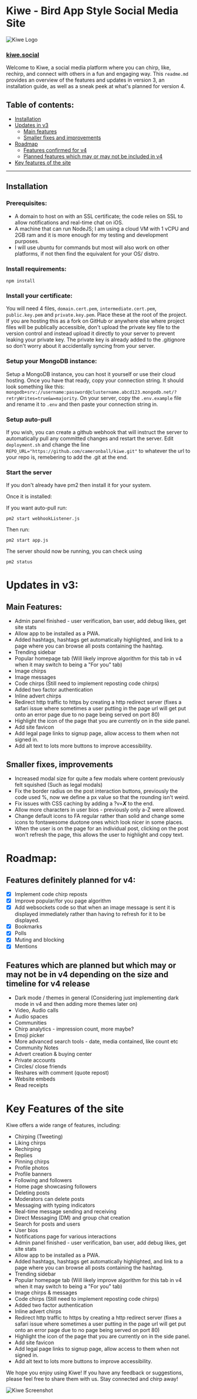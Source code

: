 # Kiwe - Bird App Style Social Media Site

![Kiwe Logo](link_to_logo_image.png)

### <a href="https://kiwe.social">kiwe.social</a>

Welcome to Kiwe, a social media platform where you can chirp, like, rechirp, and connect with others in a fun and engaging way. This `readme.md` provides an overview of the features and updates in version 3, an installation guide, as well as a sneak peek at what's planned for version 4.

## Table of contents:
- <a href="https://github.com/cameronball/kiwe#installation">Installation</a>
- <a href="https://github.com/cameronball/kiwe#updates-in-v3">Updates in v3</a>
  - <a href="https://github.com/cameronball/kiwe#main-features">Main features</a>
  - <a href="https://github.com/cameronball/kiwe#smaller-fixes-improvements">Smaller fixes and improvements</a>
- <a href="https://github.com/cameronball/kiwe#roadmap">Roadmap</a>
  - <a href="https://github.com/cameronball/kiwe?tab=readme-ov-file#features-definitely-planned-for-v4">Features confirmed for v4</a>
  - <a href="https://github.com/cameronball/kiwe?tab=readme-ov-file#features-which-are-planned-but-which-may-or-may-not-be-in-v4-depending-on-the-size-and-timeline-for-v4-release">Planned features which may or may not be included in v4</a>
- <a href="https://github.com/cameronball/kiwe?tab=readme-ov-file#key-features">Key features of the site</a>

<hr>

## Installation
### Prerequisites:
- A domain to host on with an SSL certificate; the code relies on SSL to allow notifications and real-time chat on iOS.
- A machine that can run NodeJS; I am using a cloud VM with 1 vCPU and 2GB ram and it is more enough for my testing and development purposes.
- I will use ubuntu for commands but most will also work on other platforms, if not then find the equivalent for your OS/ distro.

### Install requirements:
```npm install```

### Install your certificate:
You will need 4 files, ```domain.cert.pem```, ```intermediate.cert.pem```, ```public.key.pem``` and ```private.key.pem```. Place these at the root of the project. If you are hosting this as a fork on GitHub or anywhere else where project files will be publically accessible, don't upload the private key file to the version control and instead upload it directly to your server to prevent leaking your private key. The private key is already added to the .gitignore so don't worry about it accidentally syncing from your server.

### Setup your MongoDB instance:
Setup a MongoDB instance, you can host it yourself or use their cloud hosting. Once you have that ready, copy your connection string. It should look something like this: ```mongodb+srv://username:password@clustername.abcd123.mongodb.net/?retryWrites=true&w=majority```. On your server, copy the ```.env.example``` file and rename it to ```.env``` and then paste your connection string in.

### Setup auto-pull
If you wish, you can create a github webhook that will instruct the server to automatically pull any committed changes and restart the server. Edit ```deployment.sh``` and change the line ```REPO_URL="https://github.com/cameronball/kiwe.git"``` to whatever the url to your repo is, remebering to add the .git at the end.

### Start the server
If you don't already have pm2 then install it for your system.

Once it is installed:

If you want auto-pull run:

```pm2 start webhookListener.js```

Then run:

```pm2 start app.js```

The server should now be running, you can check using

```pm2 status```

# Updates in v3:
## Main Features:
- Admin panel finished - user verification, ban user, add debug likes, get site stats
- Allow app to be installed as a PWA.
- Added hashtags, hashtags get automatically highlighted, and link to a page where you can browse all posts containing the hashtag.
- Trending sidebar
- Popular homepage tab (Will likely improve algorithm for this tab in v4 when it may switch to being a "For you" tab)
- Image chirps
- Image messages
- Code chirps (Still need to implement reposting code chirps)
- Added two factor authentication
- Inline advert chirps
- Redirect http traffic to https by creating a http redirect server (fixes a safari issue where sometimes a user putting in the page url will get put onto an error page due to no page being served on port 80)
- Highlight the icon of the page that you are currently on in the side panel.
- Add site favicon
- Add legal page links to signup page, allow access to them when not signed in.
- Add alt text to lots more buttons to improve accessibility.

## Smaller fixes, improvements
- Increased modal size for quite a few modals where content previously felt squished (Such as legal modals)
- Fix the border radius on the post interaction buttons, previously the code used %, now we define a px value so that the rounding isn't weird.
- Fix issues with CSS caching by adding a ?v=**_X_** to the end.
- Allow more characters in user bios - previously only a-Z were allowed.
- Change default icons to FA regular rather than solid and change some icons to fontawesome duotone ones which look nicer in some places.
- When the user is on the page for an individual post, clicking on the post won't refresh the page, this allows the user to highlight and copy text.

# Roadmap:
## Features definitely planned for v4:
- [x] Implement code chirp reposts
- [x] Improve popular/for you page algorithm
- [x] Add websockets code so that when an image message is sent it is displayed immediately rather than having to refresh for it to be displayed.
- [x] Bookmarks
- [x] Polls
- [x] Muting and blocking
- [x] Mentions

## Features which are planned but which may or may not be in v4 depending on the size and timeline for v4 release
- Dark mode / themes in general (Considering just implementing dark mode in v4 and then adding more themes later on)
- Video, Audio calls
- Audio spaces
- Communities
- Chirp analytics - impression count, more maybe?
- Emoji picker
- More advanced search tools - date, media contained, like count etc
- Community Notes
- Advert creation & buying center
- Private accounts
- Circles/ close friends
- Reshares with comment (quote repost)
- Website embeds
- Read receipts

# Key Features of the site
Kiwe offers a wide range of features, including:
- Chirping (Tweeting)
- Liking chirps
- Rechirping
- Replies
- Pinning chirps
- Profile photos
- Profile banners
- Following and followers
- Home page showcasing followers
- Deleting posts
- Moderators can delete posts
- Messaging with typing indicators
- Real-time message sending and receiving
- Direct Messaging (DM) and group chat creation
- Search for posts and users
- User bios
- Notifications page for various interactions
- Admin panel finished - user verification, ban user, add debug likes, get site stats
- Allow app to be installed as a PWA.
- Added hashtags, hashtags get automatically highlighted, and link to a page where you can browse all posts containing the hashtag.
- Trending sidebar
- Popular homepage tab (Will likely improve algorithm for this tab in v4 when it may switch to being a "For you" tab)
- Image chirps & messages
- Code chirps (Still need to implement reposting code chirps)
- Added two factor authentication
- Inline advert chirps
- Redirect http traffic to https by creating a http redirect server (fixes a safari issue where sometimes a user putting in the page url will get put onto an error page due to no page being served on port 80)
- Highlight the icon of the page that you are currently on in the side panel.
- Add site favicon
- Add legal page links to signup page, allow access to them when not signed in.
- Add alt text to lots more buttons to improve accessibility.

We hope you enjoy using Kiwe! If you have any feedback or suggestions, please feel free to share them with us. Stay connected and chirp away!

![Kiwe Screenshot](link_to_screenshot_image.png)
